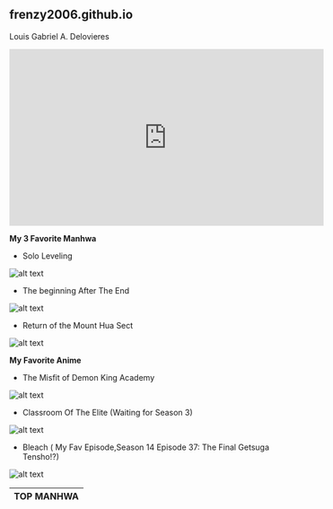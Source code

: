 ## frenzy2006.github.io
Louis Gabriel A. Delovieres


<iframe width="560" height="315" src="https://www.youtube.com/embed/Y3ShlPHL8Tw" title="YouTube video player" frameborder="0" allow="accelerometer; autoplay; clipboard-write; encrypted-media; gyroscope; picture-in-picture; web-share" allowfullscreen></iframe>

**My 3 Favorite Manhwa**

- Solo Leveling

![alt text](https://kbimages1-a.akamaihd.net/2c51ebd3-5134-41fc-8a1d-1bc83610fd55/353/569/90/False/solo-leveling-vol-3-comic.jpg)

- The beginning After The End

![alt text](https://d30womf5coomej.cloudfront.net/sa/69/3b1124c5-f877-4e3b-9e24-0ad3932c7922_z.jpg)

- Return of the Mount Hua Sect

![alt text](https://skydemonorder.nyc3.cdn.digitaloceanspaces.com/covers/eag0RfACnP1VjmY72o1X6mXjkQylcGF0AWlCTrDO.png)

**My Favorite Anime**

- The Misfit of Demon King Academy

![alt text](https://upload.wikimedia.org/wikipedia/en/thumb/7/76/The_Misfit_of_Demon_King_Academy_light_novel_volume_1_cover.jpg/220px-The_Misfit_of_Demon_King_Academy_light_novel_volume_1_cover.jpg)

- Classroom Of The Elite (Waiting for Season 3)

![alt text]()

- Bleach ( My Fav Episode,Season 14 Episode 37: The Final Getsuga Tensho!?)

![alt text](https://upload.wikimedia.org/wikipedia/en/thumb/7/72/Bleachanime.png/220px-Bleachanime.png)

| TOP MANHWA |
|------------|
